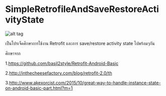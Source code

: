 # SimpleRetrofileAndSaveRestoreActivityState

![alt tag](https://github.com/rakjang007/SimpleRetrofileAndSaveRestoreActivityState/blob/master/screenshot/screen_shot1.gif)


เป็นโปรเจ็คศึกษาการใช้งาน Retrofit และการ save/restore activity state ไปพร้อมๆกัน

ศึกษาจาก

1.https://github.com/basil2style/Retrofit-Android-Basic

2.http://inthecheesefactory.com/blog/retrofit-2.0/th

3.http://www.akexorcist.com/2015/10/great-way-to-handle-instance-state-on-android-basic-part.html?m=1

